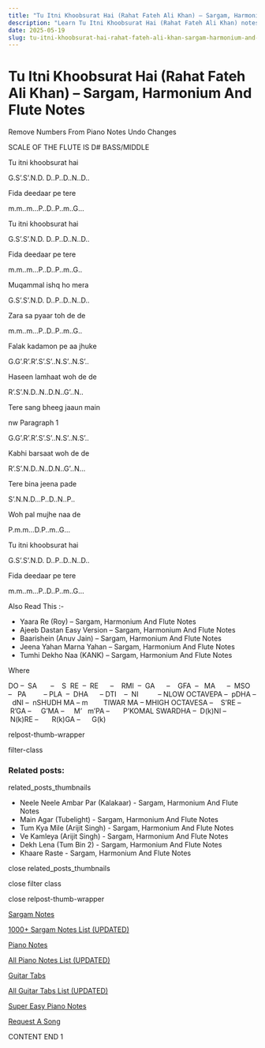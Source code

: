 ```yaml
---
title: "Tu Itni Khoobsurat Hai (Rahat Fateh Ali Khan) – Sargam, Harmonium And Flute Notes"
description: "Learn Tu Itni Khoobsurat Hai (Rahat Fateh Ali Khan) notes, sargam, harmonium notations and flute notes. Easy step-by-step tutorial for beginners."
date: 2025-05-19
slug: tu-itni-khoobsurat-hai-rahat-fateh-ali-khan-sargam-harmonium-and-flute-notes
---
```


# Tu Itni Khoobsurat Hai (Rahat Fateh Ali Khan) – Sargam, Harmonium And Flute Notes

Remove Numbers From Piano Notes
Undo Changes

SCALE OF THE FLUTE IS D# BASS/MIDDLE

Tu itni khoobsurat hai

G.S’.S’.N.D. D..P..D..N..D..

Fida deedaar pe tere

m.m..m…P..D..P..m..G…

Tu itni khoobsurat hai

G.S’.S’.N.D. D..P..D..N..D..

Fida deedaar pe tere

m.m..m…P..D..P..m..G..

Muqammal ishq ho mera

G.S’.S’.N.D. D..P..D..N..D..

Zara sa pyaar toh de de

m.m..m…P..D..P..m..G..

Falak kadamon pe aa jhuke

G.G’.R’.R’.S’.S’..N.S’..N.S’..

Haseen lamhaat woh de de

R’.S’.N.D..N..D.N..G’..N..

Tere sang bheeg jaaun main

nw Paragraph 1

G.G’.R’.R’.S’.S’..N.S’..N.S’..

Kabhi barsaat woh de de

R’.S’.N.D..N..D.N..G’..N…

Tere bina jeena pade

S’.N.N.D…P..D..N..P..

Woh pal mujhe naa de

P.m.m…D.P..m..G…

Tu itni khoobsurat hai

G.S’.S’.N.D. D..P..D..N..D..

Fida deedaar pe tere

m.m..m…P..D..P..m..G…

Also Read This :-

* Yaara Re (Roy) – Sargam, Harmonium And Flute Notes
* Ajeeb Dastan Easy Version – Sargam, Harmonium And Flute Notes
* Baarishein (Anuv Jain) – Sargam, Harmonium And Flute Notes
* Jeena Yahan Marna Yahan – Sargam, Harmonium And Flute Notes
* Tumhi Dekho Naa (KANK) – Sargam, Harmonium And Flute Notes

Where

DO –  SA       –    S  RE  –  RE      –    RMI  –  GA      –    GFA  –   MA      –  MSO  –   PA         – PLA  –  DHA      – DTI    –  NI          – NLOW OCTAVEPA –  pDHA –  dNI –  nSHUDH MA – m        TIWAR MA – MHIGH OCTAVESA –    S’RE –     R’GA –     G’MA –     M’   m’PA –       P’KOMAL SWARDHA –  D(k)NI –       N(k)RE –       R(k)GA –      G(k)

relpost-thumb-wrapper

filter-class

### Related posts:

related_posts_thumbnails

* Neele Neele Ambar Par (Kalakaar) - Sargam, Harmonium And Flute Notes
* Main Agar (Tubelight) - Sargam, Harmonium And Flute Notes
* Tum Kya Mile (Arijit Singh) - Sargam, Harmonium And Flute Notes
* Ve Kamleya (Arijit Singh) - Sargam, Harmonium And Flute Notes
* Dekh Lena (Tum Bin 2) - Sargam, Harmonium And Flute Notes
* Khaare Raste - Sargam, Harmonium And Flute Notes

close related_posts_thumbnails

close filter class

close relpost-thumb-wrapper

[Sargam Notes](/sargam-notes.html)

[1000+ Sargam Notes List (UPDATED)](/all-songs-list-sargam-notes.html)

[Piano Notes](/piano-notes.html)

[All Piano Notes List (UPDATED)](/all-songs-list-piano-notes.html)

[Guitar Tabs](/guitar-tabs.html)

[All Guitar Tabs List (UPDATED)](/all-songs-list-guitar-tabs.html)

[Super Easy Piano Notes](https://studywall.in/)

[Request A Song](/request-a-song.html)

CONTENT END 1

